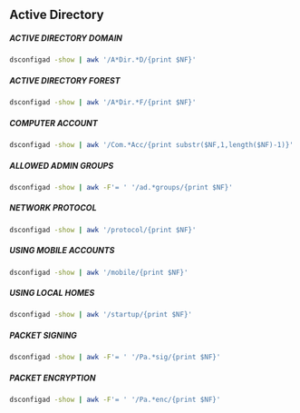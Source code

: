 ## Active Directory

##### ACTIVE DIRECTORY DOMAIN
```bash
dsconfigad -show | awk '/A*Dir.*D/{print $NF}'
```

##### ACTIVE DIRECTORY FOREST
```bash
dsconfigad -show | awk '/A*Dir.*F/{print $NF}'
```

##### COMPUTER ACCOUNT
```bash
dsconfigad -show | awk '/Com.*Acc/{print substr($NF,1,length($NF)-1)}'
```

##### ALLOWED ADMIN GROUPS
```bash
dsconfigad -show | awk -F'= ' '/ad.*groups/{print $NF}'
```

##### NETWORK PROTOCOL
```bash
dsconfigad -show | awk '/protocol/{print $NF}'
```

##### USING MOBILE ACCOUNTS
```bash
dsconfigad -show | awk '/mobile/{print $NF}'
```

##### USING LOCAL HOMES
```bash
dsconfigad -show | awk '/startup/{print $NF}'
```

##### PACKET SIGNING
```bash
dsconfigad -show | awk -F'= ' '/Pa.*sig/{print $NF}'
```

##### PACKET ENCRYPTION
```bash
dsconfigad -show | awk -F'= ' '/Pa.*enc/{print $NF}'
```
